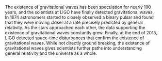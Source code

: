 The existence of gravitational waves has been speculation for nearly 100 years, and the scientists at LIGO have finally detected gravitational waves. 
In 1974 astronomers started to closely observed a binary pulsar and found that they were moving closer at a rate precisely predicted by general relativity. 
As the stars approached each other, the data supporting the existence of gravitational waves constantly grew. 
Finally, at the end of 2015, LIGO detected space-time disturbances that confirm the existence of gravitational waves. 
While not directly ground breaking, the existence of gravitational waves gives scientists further paths into understanding general relativity and the universe as a whole.
